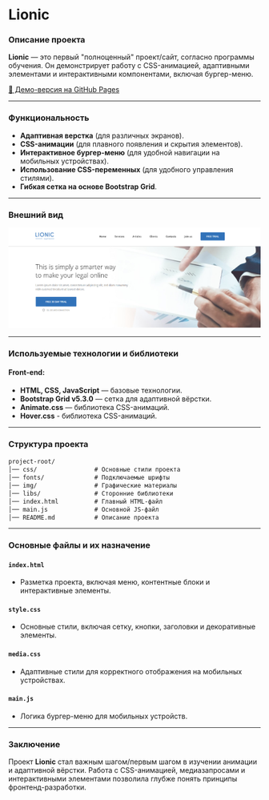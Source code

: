 # Lionic

### Описание проекта

**Lionic** — это первый "полноценный" проект/сайт, согласно программы обучения. Он демонстрирует работу с CSS-анимацией, адаптивными элементами и интерактивными компонентами, включая бургер-меню.

[🔗 Демо-версия на GitHub Pages](https://matowdev.github.io/fullstack-js-by-skillbox/core-courses/2-web-layout-basic-level/18_Animation/18_5_Ready-made_solutions/)

---

### Функциональность

- **Адаптивная верстка** (для различных экранов).
- **CSS-анимации** (для плавного появления и скрытия элементов).
- **Интерактивное бургер-меню** (для удобной навигации на мобильных устройствах).
- **Использование CSS-переменных** (для удобного управления стилями).
- **Гибкая сетка на основе Bootstrap Grid**.

---

### Внешний вид

![Lionic](https://github.com/matowdev/fullstack-js-by-skillbox/blob/8e4adfda0d51a13c7fbfe0dd2d3f65e81eed8e8f/core-courses/2-web-layout-basic-level/18_Animation/18_5_Ready-made_solutions/img/final-view.png?raw=true)

---

### Используемые технологии и библиотеки

#### Front-end:

- **HTML, CSS, JavaScript** — базовые технологии.
- **Bootstrap Grid v5.3.0** — сетка для адаптивной вёрстки.
- **Animate.css** — библиотека CSS-анимаций.
- **Hover.css** - библиотека CSS-анимаций.

---

### Структура проекта

```
project-root/
│── css/                # Основные стили проекта
│── fonts/              # Подключаемые шрифты
│── img/                # Графические материалы
│── libs/               # Сторонние библиотеки
│── index.html          # Главный HTML-файл
│── main.js             # Основной JS-файл
│── README.md           # Описание проекта
```

---

### Основные файлы и их назначение

#### `index.html`

- Разметка проекта, включая меню, контентные блоки и интерактивные элементы.

#### `style.css`

- Основные стили, включая сетку, кнопки, заголовки и декоративные элементы.

#### `media.css`

- Адаптивные стили для корректного отображения на мобильных устройствах.

#### `main.js`

- Логика бургер-меню для мобильных устройств.

---

### Заключение

Проект **Lionic** стал важным шагом/первым шагом в изучении анимации и адаптивной вёрстки. Работа с CSS-анимацией, медиазапросами и интерактивными элементами позволила глубже понять принципы фронтенд-разработки.

